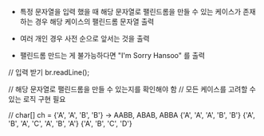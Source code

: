 
- 특정 문자열을 입력 했을 때 해당 문자열로 팰린드롬을 만들 수 있는 케이스가 존재하는 경우 
해당 케이스의 팰린드롬 문자열 출력

- 여러 개인 경우 사전 순으로 앞서는 것을 출력

- 팰린드롬 만드는 게 불가능하다면 "I'm Sorry Hansoo" 를 출력

// 입력 받기
br.readLine();

// 해당 문자열로 팰린드롬을 만들 수 있는지를 확인해야 함
// 모든 케이스를 고려할 수 있는 로직 구현 필요

// char[] ch = 
{'A', 'A', 'B', 'B'} -> AABB, ABAB, ABBA
{'A', 'A', 'A', 'B', 'B'}
{'A', 'B', 'A', 'C', 'A', 'B', 'A'}
{'A', 'B', 'C', 'D'}
